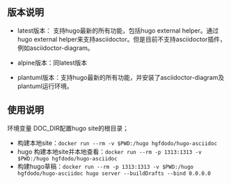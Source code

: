 ## 版本说明

* latest版本： 支持hugo最新的所有功能，包括hugo external helper。通过hugo external helper来支持asciidoctor。但是目前不支持asciidoctor插件，例如asciidoctor-diagram。

* alpine版本：同latest版本
* plantuml版本：支持hugo最新的所有功能，并安装了asciidoctor-diagram及plantuml运行环境。


## 使用说明

环境变量 DOC_DIR配置hugo site的根目录；

* 构建本地site：`docker run --rm -v $PWD:/hugo hgfdodo/hugo-asciidoc`
* hugo 构建本地site并本地查看：`docker run --rm -p 1313:1313 -v $PWD:/hugo hgfdodo/hugo-asciidoc`
* 构建hugo草稿：`docker run --rm -p 1313:1313 -v $PWD:/hugo hgfdodo/hugo-asciidoc hugo server --buildDrafts --bind 0.0.0.0`
